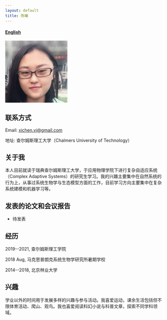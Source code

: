 ```yaml
---
layout: default
title: 陈曦
---
```


#### [English](https://bnusss.github.io/person/chen-xi.html)

<img src="/img/people/chenxi.png" height="200px" width="200px" />


## 联系方式

Email: xichen.vi@gmail.com

地址: 查尔姆斯理工大学（Chalmers University of Technology）


## 关于我

本人目前就读于瑞典查尔姆斯理工大学，于应用物理学院下进行复杂自适应系统（Complex Adaptive Systems）的研究生学习。我的兴趣主要集中在自然系统的行为上，从事过系统生物学与生态模型方面的工作，目前学习方向主要集中在复杂系统建模和机器学习等。

## 发表的论文和会议报告

- 待发表

## 经历

2019--2021, 查尔姆斯理工学院

2018    Aug, 马克思普朗克系统生物学研究所暑期学校

2014--2018, 北京林业大学

## 兴趣

学业以外的时间用于发展多样的兴趣与参与活动。我喜爱运动，课余生活包括但不限体育活动、爬山、观鸟。我也喜爱阅读科幻小说与科普文章，探索不同学科领域。